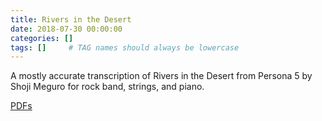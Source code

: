 ```yaml
---
title: Rivers in the Desert
date: 2018-07-30 00:00:00
categories: []
tags: []     # TAG names should always be lowercase
---
```


A mostly accurate transcription of Rivers in the Desert from Persona 5 by Shoji Meguro for rock band, strings, and piano.

[PDFs](/scores/rivers/)
